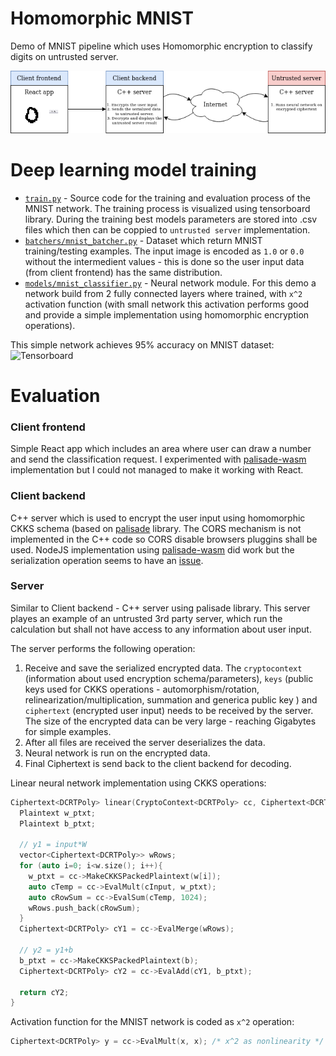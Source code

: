 # Homomorphic MNIST
Demo of MNIST pipeline which uses Homomorphic encryption to classify digits on untrusted server.
<p align="center">
  <img src="https://raw.githubusercontent.com/DanielKalicki/homomorphic_mnist/main/.images/MnistEvalPipeline.png">
</p>




# Deep learning model training

* [`train.py`](https://github.com/Larydc/FHE-/blob/main/train) - Source code for the training and evaluation process of the MNIST network.
The training process is visualized using tensorboard library.
During the training best models parameters are stored into .csv files which then can be coppied to `untrusted server` implementation.
* [`batchers/mnist_batcher.py`](https://github.com/Larydc/FHE-/blob/main/train) - Dataset which return MNIST training/testing examples. The input image is encoded as `1.0` or `0.0` without the intermedient values - this is done so the user input data (from client frontend) has the same distribution.
* [`models/mnist_classifier.py`](train/batchers/mnist_classifier.py) - Neural network module. For this demo a network build from 2 fully connected layers where trained, with `x^2` activation function (with small network this activation performs good and provide a simple implementation using homomorphic encryption operations).
 
This simple network achieves 95% accuracy on MNIST dataset:
![Tensorboard](.images/2xFc.x2.tensorboard.png)

# Evaluation
### Client frontend
Simple React app which includes an area where user can draw a number and send the classification request.
I experimented with [palisade-wasm](https://gitlab.com/palisade/palisade-wasm) implementation but I could not managed to make it working with React.

### Client backend
C++ server which is used to encrypt the user input using homomorphic CKKS schema (based on [palisade](https://gitlab.com/palisade/palisade-development) library.
The CORS mechanism is not implemented in the C++ code so CORS disable browsers pluggins shall be used.
NodeJS implementation using [palisade-wasm](https://gitlab.com/palisade/palisade-wasm) did work but the serialization operation seems to have an [issue](https://gitlab.com/palisade/palisade-wasm/-/issues/6).

### Server
Similar to Client backend - C++ server using palisade library.
This server playes an example of an untrusted 3rd party server, which run the calculation but shall not have access to any information about user input.

The server performs the following operation:
1. Receive and save the serialized encrypted data. The `cryptocontext` (information about used encryption schema/parameters), `keys` (public keys used for CKKS operations - automorphism/rotation, relinearization/multiplication, summation and generica public key ) and `ciphertext` (encrypted user input) needs to be received by the server. The size of the encrypted data can be very large - reaching Gigabytes for simple examples.
2. After all files are received the server deserializes the data.
3. Neural network is run on the encrypted data.
4. Final Ciphertext is send back to the client backend for decoding.

Linear neural network implementation using CKKS operations:
```c++
Ciphertext<DCRTPoly> linear(CryptoContext<DCRTPoly> cc, Ciphertext<DCRTPoly> cInput, vector<vector<double>> w, vector<double> b){
  Plaintext w_ptxt;
  Plaintext b_ptxt;
  
  // y1 = input*W
  vector<Ciphertext<DCRTPoly>> wRows;
  for (auto i=0; i<w.size(); i++){
    w_ptxt = cc->MakeCKKSPackedPlaintext(w[i]);
    auto cTemp = cc->EvalMult(cInput, w_ptxt);
    auto cRowSum = cc->EvalSum(cTemp, 1024);
    wRows.push_back(cRowSum);
  }
  Ciphertext<DCRTPoly> cY1 = cc->EvalMerge(wRows);

  // y2 = y1+b
  b_ptxt = cc->MakeCKKSPackedPlaintext(b);
  Ciphertext<DCRTPoly> cY2 = cc->EvalAdd(cY1, b_ptxt);

  return cY2;
}
```
Activation function for the MNIST network is coded as `x^2` operation:
```c++
Ciphertext<DCRTPoly> y = cc->EvalMult(x, x); /* x^2 as nonlinearity */
```
